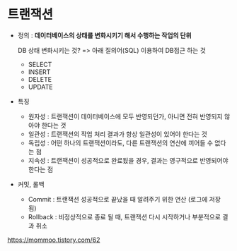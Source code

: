 # 트랜잭션
- 정의 : <strong>데이터베이스의 상태를 변화시키기 해서 수행하는 작업의 단위</strong>

  DB 상태 변화시키는 것?
  => 아래 질의어(SQL) 이용하여 DB접근 하는 것
  - SELECT
  - INSERT
  - DELETE
  - UPDATE

- 특징
  - 원자성 : 트랜잭션이 데이터베이스에 모두 반영되던가, 아니면 전혀 반영되지 않아야 한다는 것
  - 일관성 : 트랜잭션의 작업 처리 결과가 항상 일관성이 있어야 한다는 것
  - 독립성 : 어떤 하나의 트랜잭션이라도, 다른 트랜잭션의 연산에 끼어들 수 없다는 점
  - 지속성 : 트랜잭션이 성공적으로 완료됬을 경우, 결과는 영구적으로 반영되어야 한다는 점

- 커밋, 롤백
  - Commit : 트랜잭션 성공적으로 끝났을 때 알려주기 위한 연산 (로그에 저장 됨)
  - Rollback : 비정상적으로 종료 될 때, 트랜잭션 다시 시작하거나 부분적으로 결과 취소
 
<a> https://mommoo.tistory.com/62 </a>
